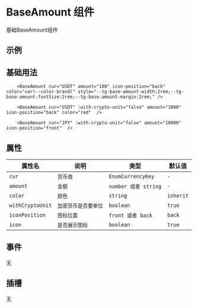 # BaseAmount 组件

基础BaseAmount组件

<script setup>
import BaseAmount from "../src//BaseAmount.vue";

</script>

## 示例

 <div>
    <BaseAmount cur="USDT" amount="100" icon-position="back" color="var(--color-brand)" style="--tg-base-amount-width:2rem;--tg-base-amount-fontSize:2rem;--tg-base-amount-margin:2rem;" />
    <BaseAmount cur="USDT" :with-crypto-unit="false" amount="1000" icon-position="back" color="red"  />
    <BaseAmount cur="JPY" :with-crypto-unit="false" amount="10000" icon-position="front" />
  </div>

## 基础用法

```vue
    <BaseAmount cur="USDT" amount="100" icon-position="back" color="var(--color-brand)" style="--tg-base-amount-width:2rem;--tg-base-amount-fontSize:2rem;--tg-base-amount-margin:2rem;" />

    <BaseAmount cur="USDT" :with-crypto-unit="false" amount="1000" icon-position="back" color="red"  />

    <BaseAmount cur="JPY" :with-crypto-unit="false" amount="10000" icon-position="front"  />
```

## 属性

| 属性名           | 说明                 | 类型                 | 默认值    |
| ---------------- | -------------------- | -------------------- | --------- |
| `cur`            | `货币值`             | `EnumCurrencyKey`    | `-`       |
| `amount`         | `金额`               | `number 或者 string` | `-`       |
| `color`          | `颜色`               | `string`             | `inherit` |
| `withCryptoUnit` | `加密货币是否要单位` | `boolean`            | `true`    |
| `iconPosition`   | `图标位置`           | `front 或者 back`    | `back`    |
| `icon`           | `是否展示图标`       | `boolean`            | `true`    |

## 事件

无

## 插槽

无
